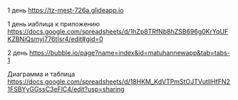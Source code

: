 1 день https://tz-mest-726a.glideapp.io

1 день иаблица к приложению https://docs.google.com/spreadsheets/d/1hZp8TRfNb8hZSB696g0KrYqUFKZBNiQsmyj776tIsr4/edit#gid=0

2 день https://bubble.io/page?name=index&id=matuhannewapp&tab=tabs-1


Диаграмма и таблица https://docs.google.com/spreadsheets/d/18HKM_KdVTPmStOJTVutllHfFN21FSBYyGGssC3eFlC4/edit?usp=sharing
